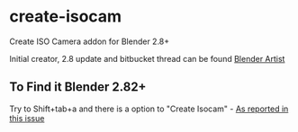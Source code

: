 # create-isocam
Create ISO Camera addon for Blender 2.8+

Initial creator, 2.8 update and bitbucket thread can be found [Blender Artist](https://blenderartists.org/t/create-isocam/603183)

## To Find it Blender 2.82+
Try to Shift+tab+a and there is a option to "Create Isocam" - [As reported in this issue](https://github.com/jasonicarter/create-isocam/issues/1#issuecomment-633619664)

